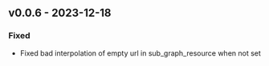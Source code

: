 ## v0.0.6 - 2023-12-18
### Fixed
* Fixed bad interpolation of empty url in sub_graph_resource when not set
